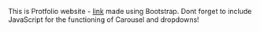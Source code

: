 This is Protfolio website - [link](https://raw.githack.com/geeksterin/full-stack-exercises/main/Bootstrap/2.%20Portfolio/index.html) made using Bootstrap. Dont forget to include JavaScript for the functioning of Carousel and dropdowns!